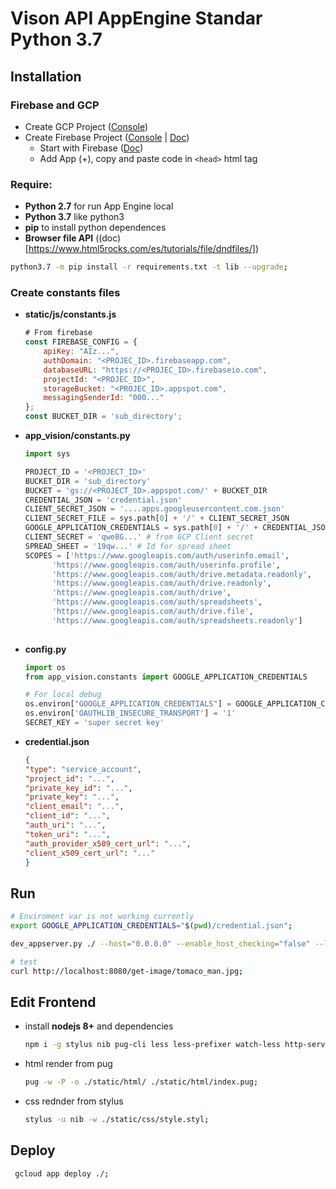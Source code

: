 # Vison API AppEngine Standar Python 3.7

## Installation

### Firebase and GCP
- Create GCP Project ([Console](https://console.cloud.google.com))
- Create Firebase Project ([Console](https://console.firebase.google.com/u/0/?hl=es-419&pli=1) | [Doc](https://firebase.google.com/docs/web/setup?hl=es-419))
    - Start with Firebase ([Doc](https://firebase.google.com/docs/storage/web/start?hl=es-419))
    - Add App (+), copy and paste code in `<head>` html tag


### Require:
- **Python 2.7** for run App Engine local
- **Python 3.7** like python3
- **pip** to install python dependences
- **Browser file API** ((doc)[https://www.html5rocks.com/es/tutorials/file/dndfiles/])


```bash
python3.7 -m pip install -r requirements.txt -t lib --upgrade;
```

### Create constants files
- **static/js/constants.js**
    ```javascript
    # From firebase
    const FIREBASE_CONFIG = {
        apiKey: "AIz...",
        authDomain: "<PROJEC_ID>.firebaseapp.com",
        databaseURL: "https://<PROJEC_ID>.firebaseio.com",
        projectId: "<PROJEC_ID>",
        storageBucket: "<PROJEC_ID>.appspot.com",
        messagingSenderId: "000..."
    };
    const BUCKET_DIR = 'sub_directory';
    
    ```
- **app_vision/constants.py**
    ```python
    import sys
  
    PROJECT_ID = '<PROJECT_ID>'
    BUCKET_DIR = 'sub_directory'
    BUCKET = 'gs://<PROJECT_ID>.appspot.com/' + BUCKET_DIR
    CREDENTIAL_JSON = 'credential.json'
    CLIENT_SECRET_JSON = '....apps.googleusercontent.com.json'
    CLIENT_SECRET_FILE = sys.path[0] + '/' + CLIENT_SECRET_JSON
    GOOGLE_APPLICATION_CREDENTIALS = sys.path[0] + '/' + CREDENTIAL_JSON
    CLIENT_SECRET = 'qwe8G...' # from GCP Client secret
    SPREAD_SHEET = '19qw...' # Id for spread sheet
    SCOPES = ['https://www.googleapis.com/auth/userinfo.email',
          'https://www.googleapis.com/auth/userinfo.profile',
          'https://www.googleapis.com/auth/drive.metadata.readonly',
          'https://www.googleapis.com/auth/drive.readonly',
          'https://www.googleapis.com/auth/drive',
          'https://www.googleapis.com/auth/spreadsheets',
          'https://www.googleapis.com/auth/drive.file',
          'https://www.googleapis.com/auth/spreadsheets.readonly']
        
    ```
    
- **config.py**
    ```python
    import os
    from app_vision.constants import GOOGLE_APPLICATION_CREDENTIALS

    # For local debug
    os.environ["GOOGLE_APPLICATION_CREDENTIALS"] = GOOGLE_APPLICATION_CREDENTIALS
    os.environ['OAUTHLIB_INSECURE_TRANSPORT'] = '1'
    SECRET_KEY = 'super secret key'
  
    ```

- **credential.json**
    ```json
    {
    "type": "service_account",
    "project_id": "...",
    "private_key_id": "...",
    "private_key": "...",
    "client_email": "...",
    "client_id": "...",
    "auth_uri": "...",
    "token_uri": "...",
    "auth_provider_x509_cert_url": "...",
    "client_x509_cert_url": "..."
    }
    ```

## Run

```bash
# Enviroment var is not working currently
export GOOGLE_APPLICATION_CREDENTIALS="$(pwd)/credential.json";

dev_appserver.py ./ --host="0.0.0.0" --enable_host_checking="false" --log_level="debug";

# test
curl http://localhost:8080/get-image/tomaco_man.jpg;
```

## Edit Frontend
- install **nodejs 8+** and dependencies
    ```bash
    npm i -g stylus nib pug-cli less less-prefixer watch-less http-server bower;
    ```
- html render from pug
    ```bash
    pug -w -P -o ./static/html/ ./static/html/index.pug;
    ```
- css rednder from stylus
    ```bash
    stylus -u nib -w ./static/css/style.styl;
    ```

## Deploy

```bash
 gcloud app deploy ./;
```
